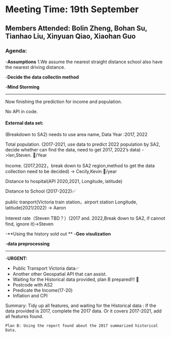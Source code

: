 # Meeting Time: 19th September

## Members Attended: **Bolin Zheng, Bohan Su, Tianhao Liu, Xinyuan Qiao, Xiaohan Guo**

### Agenda:
-**Assumptions**
1.We assume the nearest straight distance school also have the nearest driving distance.


-**Decide the data collectin method**

-**Mind Storming**




---
Now finishing the prediction for income and population.

No API in code.





#### **External data set:**

(Breakdown to SA2) needs to use area name, Data Year :2017, 2022

Total population. (2017-2021, use data to predict 2022 population by SA2, decide whether can find the data, need to get 2017, 2022’s data) ->len,Steven. 👀️/Year

Income. (2017,2022，break down to SA2 region,method to get the data collection need to be decided) -> Cecily,Kevin 👀️/year

Distance to hospital(API 2020,2021, Longitude, latitude)

Distance to School (2017-2022)✅

public tranport(Victoria train station，airport station Longitude, latitude)2021/2022) -> Aaron

Interest rate（Steven TBD？）(2017 and. 2022,Break down to SA2, if cannot find, ignore it)->Steven

-**Using the history sold out **
-**Geo visulization**

-**data preprocessing**

---

-**URGENT:**

- Public Transport Victoria data✅
- Another other Geospatial API that can assist.
- Waiting for the Historical data provided, plan B prepared!!! 👀️
- Postcode with AS2
- Predicate the Income(17-20)
- Inflation and CPI

Summary: Tidy up all features, and waiting for the Historical data : If the data provided is 2017, complete the 2017 data. Or it covers 2017-2021, add all features found.

```
Plan B: Using the report found about the 2017 summarized historical Data.
```
